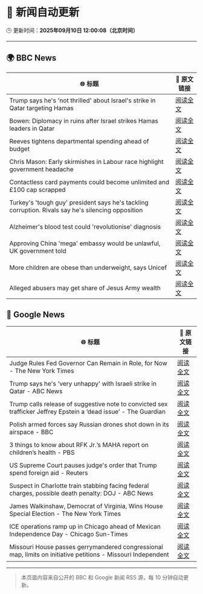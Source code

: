 # 🧠 新闻自动更新

🕒 更新时间：**2025年09月10日 12:00:08（北京时间）**

---

## 🌍 BBC News

| 🌐 标题 | 🔗 原文链接 |
|--------|-------------|
| Trump says he's 'not thrilled' about Israel's strike in Qatar targeting Hamas | [阅读全文](https://www.bbc.com/news/articles/ced58zywdwno?at_medium=RSS&at_campaign=rss) |
| Bowen: Diplomacy in ruins after Israel strikes Hamas leaders in Qatar | [阅读全文](https://www.bbc.com/news/articles/cm2zepgp5neo?at_medium=RSS&at_campaign=rss) |
| Reeves tightens departmental spending ahead of budget | [阅读全文](https://www.bbc.com/news/articles/cyv63l3395zo?at_medium=RSS&at_campaign=rss) |
| Chris Mason: Early skirmishes in Labour race highlight government headache | [阅读全文](https://www.bbc.com/news/articles/c0lkgylwn06o?at_medium=RSS&at_campaign=rss) |
| Contactless card payments could become unlimited and £100 cap scrapped | [阅读全文](https://www.bbc.com/news/articles/czjv7jy2r9vo?at_medium=RSS&at_campaign=rss) |
| Turkey's 'tough guy' president says he's tackling corruption. Rivals say he's silencing opposition | [阅读全文](https://www.bbc.com/news/articles/ckgqzk31qyzo?at_medium=RSS&at_campaign=rss) |
| Alzheimer's blood test could 'revolutionise' diagnosis | [阅读全文](https://www.bbc.com/news/articles/cm2ze84e8p1o?at_medium=RSS&at_campaign=rss) |
| Approving China 'mega' embassy would be unlawful, UK government told | [阅读全文](https://www.bbc.com/news/articles/c864w2942vdo?at_medium=RSS&at_campaign=rss) |
| More children are obese than underweight, says Unicef | [阅读全文](https://www.bbc.com/news/articles/c7v1e0jr9n8o?at_medium=RSS&at_campaign=rss) |
| Alleged abusers may get share of Jesus Army wealth | [阅读全文](https://www.bbc.com/news/articles/cqjqxrz5yd0o?at_medium=RSS&at_campaign=rss) |

## 📰 Google News

| 🌐 标题 | 🔗 原文链接 |
|--------|-------------|
| Judge Rules Fed Governor Can Remain in Role, for Now - The New York Times | [阅读全文](https://news.google.com/rss/articles/CBMiiAFBVV95cUxOYUlUdFA1X0pHTVNMNklmTjdNYlQ2aG9feXM0SlF1cmw5aHQzOGpqSWdEcnhNZnh5U1ZuMFlKcFF5LVZRVk50SGEwb1pfc1dBalk4NFh5aTFYWEtOWERWdkJhUWd6NjZtMWZTNEd3OVdqU0NBWGZlWW9vclFsaVBBOEphRUY1aV9X?oc=5) |
| Trump says he's 'very unhappy' with Israeli strike in Qatar - ABC News | [阅读全文](https://news.google.com/rss/articles/CBMiqgFBVV95cUxNaHZZNV83TjdWSkhoXzRmQ1pLamNHaTI3NTBUV2FOamk0RU5mYXpfSldUSXJmMFhJazlJREhMamNnWHAwN1pwM1NnMFJEQ0lNRFBQTmlRY0o0ajJWcUtfVDhHX25ObnhqOXpMZG55XzJaVFN3RVFtSWZjaVJSNDIzaUZmNzYzaG9UNGtLandrTEZNckhvdzVhQkdZSFZTTjVaMS1KdE10WjhJd9IBrwFBVV95cUxONjRocnN4SGlwUUloVFp3Wm1sM2hRaFZWWmFBbmN2YzVJcmNaZ1U2dkxTMUt6ODZQQTFfNjJEcFB0ZWRnMUtPcUlFdjlQaktEc2RXMnk1ZGFMVmcwenZSbHotNS0wTWVaWmp6SzVOdk9VNldTTXR6R3o0UFZ5WG8zZUFCZlB5WFEzdUIxdzhIZUY5c2ZuSThIMnlFMFNzVTVHcGVtSF9rakNTbm5JMWk0?oc=5) |
| Trump calls release of suggestive note to convicted sex trafficker Jeffrey Epstein a ‘dead issue’ - The Guardian | [阅读全文](https://news.google.com/rss/articles/CBMiiwFBVV95cUxPcnBDN0c3bngwMm1YTHF3RHE5T21IdEUzSThHU1dDamxIbE9CemxRQVVYaW5WNE54Q0pUNnI0bzVpZXJ3VGRxZ2syVFFzc0lYekhjQURrZWJNcUdldHVDSm5oaUlGSUItODJBT2RjeUNKMmUtMmxrdXVsa1I2MktPeU5fcFlpaTNpcDln?oc=5) |
| Polish armed forces say Russian drones shot down in its airspace - BBC | [阅读全文](https://news.google.com/rss/articles/CBMiVEFVX3lxTFBVNF9GUmM3d1NJVG5qV1QzZWdmX2VoRnQtQmtrX3JMdFktTE43LXczTW1FS2FoR2RlOXo4ZE9pSUZJNXIzbjJON2Y1QjlYQXJSUUFMcg?oc=5) |
| 3 things to know about RFK Jr.’s MAHA report on children’s health - PBS | [阅读全文](https://news.google.com/rss/articles/CBMioAFBVV95cUxONVVUUzMzVGQxY29laHlTMkxfc3JJdG00SlVXSDdrVG45d1NCaHdWeFEzVGNRbEFXcHk3Y1dETHRjaVVjVzdxSFVtTmw5UmsxcnU0OUIzd0NxeUt2NXd0TU1oSEVIT0IxQ2tBRnJfVFRuQmhnMzd4bGw2MkxsWUFmb1Aydk5BU2VaeFF1S0tfQUV4Q0puZW9iV1V4VVBXLTk00gGmAUFVX3lxTE9uLVZqUHl3OTRMRDNnOE5jcUkzQUlyRTZPQU5ESDRtV3VqMzRsX2lveDNIeUY3R0V6ZUt4UEpxazN3WThNeXFsRkdxT1c2Q1BfbWhXanVEdVNXSkFRNnVkY0pLMjJ1Sk9JQlRJdlNSa0NTNzBtdVg3RExueVF1UHNmREljZlltU3hLRXpWT0ZrMkJPTGZSc1AzcGJGb3k5NjdCQjY5dWc?oc=5) |
| US Supreme Court pauses judge's order that Trump spend foreign aid - Reuters | [阅读全文](https://news.google.com/rss/articles/CBMiugFBVV95cUxQQ3AwbGU2dnFwdlVNa0tCdWYzMy1lbnBBTTlhSXpZdEFMa0RyMUFiWWlWZXo3MzNOLVZIQTkwMS01Q3pod1BscE9PS2xzVEhwNzR3WElGeDh3MHd5OXlIVWNoX1kxX2ZZY2hNaG1EZTV5eDAtNGM0WXRwcTJnQUE3RUJHbl9wRXlNVU1EM21jc19yYzlSX1UwTUg2cGRTVGdZV243VFRrVnlZcXVfRFRlMjJHVXk1UlJoVHc?oc=5) |
| Suspect in Charlotte train stabbing facing federal charges, possible death penalty: DOJ - ABC News | [阅读全文](https://news.google.com/rss/articles/CBMipAFBVV95cUxOV181S3gtUmZqajRQUGRnTVk1U0RyQ1h2YWJPb0FBOFdiSldkVE1fanFpM1VHdWlRQkJMR1BNQWUwZ1k1UkpwdmVaS0Zpd3FPVGJlZ3N6T3pXZnBDUmxHWm4wTDBkZmk4YXJyZnpKaXhUQVFYcXRXX05hZmlndWo2UncxY1ZaXzFCVkVYYUQxUk1EUmF6bEQ4VGdyYUNZclRUSm4xTdIBqgFBVV95cUxPSWtBaTBaa0xCNDlvX09TNk9ERHRWNkJxZXE4MXpQSno5UEZpN1NwUlA5X29FODJ3U3ctVDNySnV5aXU1WDQ1aXdydmdWbzloQUREdGdidFZqVFk2VDFQYXJxMkZFdnZNV01VX2pja2RfZUlNZDlLYmQ5cDNaSUtyWE5uY1B2RnNIdERsYmpzX0hDUUVmLTU1SEZpZVE4U1FzMVV4aEttbUtrUQ?oc=5) |
| James Walkinshaw, Democrat of Virginia, Wins House Special Election - The New York Times | [阅读全文](https://news.google.com/rss/articles/CBMiiwFBVV95cUxNT0xGYkk0d1QzZ3ZSQTByY083LXd3dHRWbldNY1EtZlB0ZUo0MHlJa3NwREhkaFNrNTBKMEM2YjJfMDVyaGZnQWZfNGxVUmwwMGhDMUpZT0RlZTNFRDZIaFNFcnZvcXptbWI2VkRXYmthQVZHREZEak5IamMyV3NjTFJDNEt3UVlPN3dF?oc=5) |
| ICE operations ramp up in Chicago ahead of Mexican Independence Day - Chicago Sun-Times | [阅读全文](https://news.google.com/rss/articles/CBMikgFBVV95cUxNeVpjM3ZDaS1faUptY25nZm9aUUhCM1Y2aFpMQlVIaDJYR1JlRk5uTG93dGZEbnpsZmlySjdSNjE5bWkwV3pVMTBLXzJFUmR4WEMyQWhFTFN5cWpNMVRkeDdWMmxVZ08wVno0ZEVSQkRNZlBGVXFJdXM4VEoza1VWeDA1V2VqelpTeWpqUjFVampKdw?oc=5) |
| Missouri House passes gerrymandered congressional map, limits on initiative petitions - Missouri Independent | [阅读全文](https://news.google.com/rss/articles/CBMixwFBVV95cUxQYUhqNmR2ODdxekJsWDRLcDhlU2VpY0lIT1dFV3I2R1lVSDVZakVWcmlyRTJMdkphSWM5M0k2RkRCWHZHbHJnWTB0Q1pReHYxVVhIVnBfT3hQMDVLSjFhZlloYjNSVGd4ekFCSTVWdUI5YmRjaEh5YzJEbXh2SGl3aXJIaW9FOE1vVUNmRE5tZVFvbkRsUC12TGtjUV9BanluQTREd3hXUm1zMTBwbmRCUVVNVDBsY0lTcnlrNzRPQzR4RW9HRWtn?oc=5) |

---
> 本页面内容来自公开的 BBC 和 Google 新闻 RSS 源，每 10 分钟自动更新。
